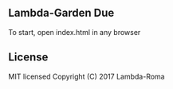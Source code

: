 ## Lambda-Garden Due
To start, open index.html in any browser

## License
MIT licensed
Copyright (C) 2017 Lambda-Roma
